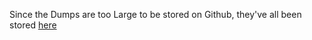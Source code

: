 Since the Dumps are too Large to be stored on Github, they've all been stored [here](https://drive.google.com/drive/folders/1OULLriu7W9z4vUhALqT_xAxNN5wnK0tT?usp=sharing)